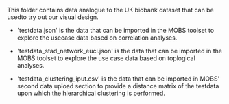This folder contains data analogue to the UK biobank dataset that can be usedto try out our visual design.

- 'testdata.json'
is the data that can be imported in the MOBS toolset to explore the usecase data based on correlation analyses. 

- 'testdata_stad_network_eucl.json'
is the data that can be imported in the MOBS toolset to explore the use case data based on toplogical analyses. 

- 'testdata_clustering_iput.csv'
is the data that can be imported in MOBS' second data upload section to provide a distance matrix of the testdata upon which the hierarchical clustering is performed.


